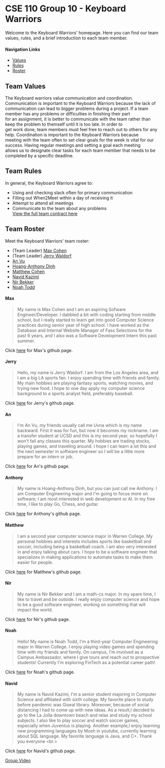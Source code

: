 # CSE 110 Group 10 - Keyboard Warriors
Welcome to the Keyboard Warriors' homepage. Here you can find our team values, rules, and a brief introduction to each team member.

#### Navigation Links
* [Values](#team-values)
* [Rules](#team-rules)
* [Roster](#team-roster)

## Team Values
The Keyboard warriors value communication and coordination. Communication is important to the Keyboard Warriors because the lack of \
communication can lead to bigger problems during a project. If a team member has any problems or difficulties in finishing their part \
for an assignment, it is better to communicate with the team rather than keep the problem to themself until it is too late. In order to \
get work done, team members must feel free to reach out to others for any help. Coordination is important to the Keyboard Warriors because\
meeting with the team often to set clear goals for the week is vital for our success. Having regular meetings and setting a goal each meeting \
allows us to designate clear tasks for each team member that needs to be completed by a specific deadline. 

## Team Rules
In general, the Keyboard Warriors agree to:
* Using and checking slack often for primary communication
* Filling out When2Meet within a day of receiving it
* Attempt to attend all meetings
* Communicate to the team about any problems \
[View the full team contract here](admin/misc/rules.md)

## Team Roster
Meet the Keyboard Warriors' team roster:
* (Team Leader) [Max Cohen](#max)
* (Team Leader) [Jerry Waldorf](#jerry)
* [An Vu](#an)
* [Hoang-Anthony Dinh](#anthony)
* [Matthew Cohen](#matthew)
* [Navid Kazimi](#navid)
* [Nir Bekker](#nir)
* [Noah Todd](#noah)

#### Max
> My name is Max Cohen and I am an aspiring Sofware Engineer/Developer. I dabbled a bit with coding starting from middle school, but I really
started to learn get into good Computer Science practices during senior year of high school. I have worked as the Database and Internal Website
Manager of Fass Selections for the past 6 years, and I also was a Software Development Intern this past summer. <br/> 

Click [here](https://maxcoh3n.github.io/About-Me/) for Max's github page.

#### Jerry
> Hello, my name is Jerry Waldorf.  I am from the Los Angeles area, and I am a big LA sports fan.  I enjoy spending time with friends and family.  My main hobbies are playing fantasy sports, watching movies, and trying new food.  I hope to one day apply my computer science background to a sports analyst field, preferably baseball.

Click [here](https://jerrywaldorfiii.github.io/CSE_110_Projects/) for Jerry's github page.

#### An
> I'm An Vu, my friends usually call me Uvna which is my name backward. First it was for fun, but now it becomes my nickname. I am a transfer student
at UCSD and this is my second year, so hopefully I won't fail any classes this quarter. My hobbies are trading stocks, playing games, and traveling around.
I hope I can learn a lot this and the next semester in software engineer so I will be a little more prepare for an intern or job.

Click [here](https://anvu1997.github.io/Lab1/) for An's github page.

#### Anthony
> My name is Hoang-Anthony Dinh, but you can just call me Anthony. I am Computer Engineering major and I'm going to focus more on software; I am
most interested in web development or AI. In my free time, I like to play Go, Chess, and guitar. <br/>

Click [here](https://hod002.github.io/) for Anthony's github page.

#### Matthew
> I am a second year computer science major in Warren College. My personal hobbies and interests includes sports like basketball and soccer, including being a basketball coach. 
I am also very interested in and enjoy talking about cars. I hope to be a software engineer that specializes in making applications to automate tasks to make them easier for 
people. <br/>

Click [here](https://m3cohen.github.io/CSE110Lab1/) for Matthew's github page.

#### Nir
> My name is Nir Bekker and I am a math-cs major. In my spare time, I like to travel and be outside. I really enjoy computer science and hope to be a good
software engineer, working on something that will impact the world. <br/>

Click [here](https://nir24.github.io/) for Nir's github page.

#### Noah
> Hello! My name is Noah Todd, I'm a third-year Computer Engineering major in Warren College. I enjoy playing video games and spending time with my friends and family. On campus, I'm involved as a Campus Ambassador, where I give tours and reach out to prospective students! Currently I'm exploring FinTech as a potential career path! <br/>

Click [here](https://nwtodd.github.io/) for Noah's github page.

#### Navid
> My name is Navid Kazimi, I'm a senior student majoring in Computer Science and affiliated with sixth college. My favorite place to study before pandemic was Giseal library. Moreover, because of social distancing I had to come up with new ideas.
As a result,I decided to go to the La Jolla downtown beach and relax and study my school subjects. I also like to play soccer and watch soccer games, especially when Juventus is playing. Another example,I enjoy learning new programming languages by Mosh in youtube, currently learning about SQL language. My favorite language is Java, and C+.
Thank you everyone <br.>

Click [here](https://nkazimi.github.io/) for Navid's github page.

[Group Video]()
